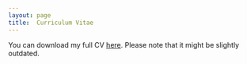 ```yaml
---
layout: page
title:  Curriculum Vitae
---
```


You can download my full CV [here](/cv.pdf).
Please note that it might be slightly outdated.
